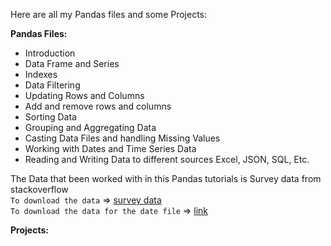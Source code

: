 Here are all my Pandas files and some Projects:  

**Pandas Files:**  
- Introduction
- Data Frame and Series
- Indexes
- Data Filtering
- Updating Rows and Columns
- Add and remove rows and columns
- Sorting Data 
- Grouping and Aggregating Data 
- Casting Data Files and handling Missing Values
- Working with Dates and Time Series Data
- Reading and Writing Data to different sources Excel, JSON, SQL, Etc.

The Data that been worked with in this Pandas tutorials is Survey data from stackoverflow  
`To download the data` => [survey data](https://survey.stackoverflow.co/datasets/stack-overflow-developer-survey-2019.zip)  
`To download the data for the date file` => [link](https://github.com/CoreyMSchafer/code_snippets/tree/master/Python/Pandas/10-Datetime-Timeseries)  

**Projects:**





